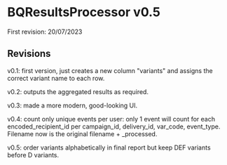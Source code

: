 # BQResultsProcessor v0.5

First revision: 20/07/2023

## Revisions

v0.1: first version, just creates a new column "variants" and assigns the correct variant name to each row.

v0.2: outputs the aggregated results as required.

v0.3: made a more modern, good-looking UI.

v0.4: count only unique events per user: only 1 event will count for each encoded_recipient_id per campaign_id, delivery_id, var_code, event_type. Filename now is the original filename + _processed.

v0.5: order variants alphabetically in final report but keep DEF variants before D variants.

